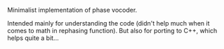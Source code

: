 Minimalist implementation of phase vocoder.

Intended mainly for understanding the code (didn't help much when it comes to math in rephasing function). But also for porting to C++, which helps quite a bit...
